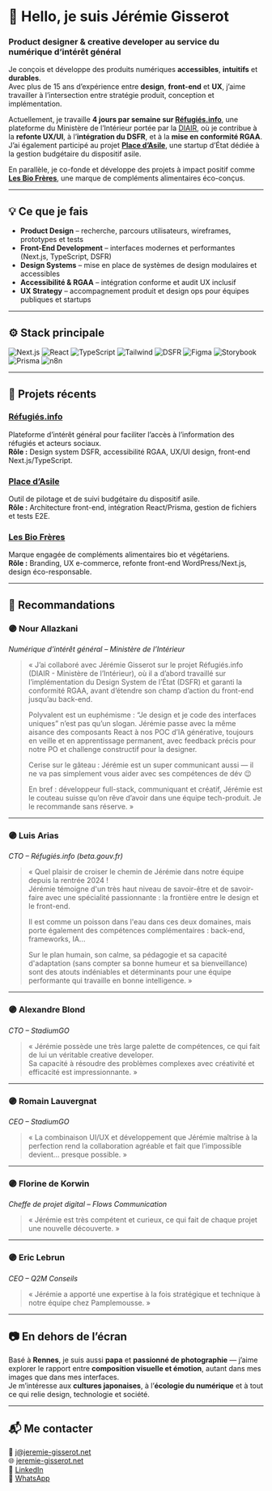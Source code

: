 # 👋 Hello, je suis Jérémie Gisserot  

### Product designer & creative developer au service du numérique d’intérêt général  

Je conçois et développe des produits numériques **accessibles**, **intuitifs** et **durables**.  
Avec plus de 15 ans d’expérience entre **design**, **front-end** et **UX**, j’aime travailler à l’intersection entre stratégie produit, conception et implémentation.  

Actuellement, je travaille **4 jours par semaine sur [Réfugiés.info](https://www.refugies.info)**, une plateforme du Ministère de l’Intérieur portée par la [DIAIR](https://www.interieur.gouv.fr/diair), où je contribue à la **refonte UX/UI**, à l’**intégration du DSFR**, et à la **mise en conformité RGAA**.  
J’ai également participé au projet [**Place d’Asile**](https://beta.gouv.fr/startups/place-d-asile.html), une startup d’État dédiée à la gestion budgétaire du dispositif asile.

En parallèle, je co-fonde et développe des projets à impact positif comme [**Les Bio Frères**](https://lesbiofreres.fr), une marque de compléments alimentaires éco-conçus.

---

## 💡 Ce que je fais

- **Product Design** – recherche, parcours utilisateurs, wireframes, prototypes et tests  
- **Front-End Development** – interfaces modernes et performantes (Next.js, TypeScript, DSFR)  
- **Design Systems** – mise en place de systèmes de design modulaires et accessibles  
- **Accessibilité & RGAA** – intégration conforme et audit UX inclusif  
- **UX Strategy** – accompagnement produit et design ops pour équipes publiques et startups

---

## ⚙️ Stack principale

![Next.js](https://img.shields.io/badge/Next.js-000000?style=for-the-badge&logo=next.js&logoColor=white)
![React](https://img.shields.io/badge/React-61DAFB?style=for-the-badge&logo=react&logoColor=white)
![TypeScript](https://img.shields.io/badge/TypeScript-3178C6?style=for-the-badge&logo=typescript&logoColor=white)
![Tailwind](https://img.shields.io/badge/Tailwind_CSS-38B2AC?style=for-the-badge&logo=tailwind-css&logoColor=white)
![DSFR](https://img.shields.io/badge/DSFR-0053B3?style=for-the-badge)
![Figma](https://img.shields.io/badge/Figma-F24E1E?style=for-the-badge&logo=figma&logoColor=white)
![Storybook](https://img.shields.io/badge/Storybook-FF4785?style=for-the-badge&logo=storybook&logoColor=white)
![Prisma](https://img.shields.io/badge/Prisma-2D3748?style=for-the-badge&logo=prisma&logoColor=white)
![n8n](https://img.shields.io/badge/n8n-A92BF9?style=for-the-badge&logo=n8n&logoColor=white)

---

## 🚀 Projets récents

### [Réfugiés.info](https://www.refugies.info)
Plateforme d’intérêt général pour faciliter l’accès à l’information des réfugiés et acteurs sociaux.  
**Rôle :** Design system DSFR, accessibilité RGAA, UX/UI design, front-end Next.js/TypeScript.

### [Place d’Asile](https://beta.gouv.fr/startups/place-d-asile.html)
Outil de pilotage et de suivi budgétaire du dispositif asile.  
**Rôle :** Architecture front-end, intégration React/Prisma, gestion de fichiers et tests E2E.

### [Les Bio Frères](https://lesbiofreres.fr)
Marque engagée de compléments alimentaires bio et végétariens.  
**Rôle :** Branding, UX e-commerce, refonte front-end WordPress/Next.js, design éco-responsable.

---

## 💬 Recommandations

### 🟣 **Nour Allazkani**  
*Numérique d’intérêt général – Ministère de l’Intérieur*  

> « J’ai collaboré avec Jérémie Gisserot sur le projet Réfugiés.info (DIAIR - Ministère de l’Intérieur), où il a d’abord travaillé sur l’implémentation du Design System de l’État (DSFR) et garanti la conformité RGAA, avant d’étendre son champ d’action du front-end jusqu’au back-end.  
>  
> Polyvalent est un euphémisme : “Je design et je code des interfaces uniques” n’est pas qu’un slogan. Jérémie passe avec la même aisance des composants React à nos POC d’IA générative, toujours en veille et en apprentissage permanent, avec feedback précis pour notre PO et challenge constructif pour la designer.  
>  
> Cerise sur le gâteau : Jérémie est un super communicant aussi — il ne va pas simplement vous aider avec ses compétences de dév 😉  
>  
> En bref : développeur full-stack, communiquant et créatif, Jérémie est le couteau suisse qu’on rêve d’avoir dans une équipe tech-produit. Je le recommande sans réserve. »

---

### 🟣 **Luis Arias**  
*CTO – Réfugiés.info (beta.gouv.fr)*  

> « Quel plaisir de croiser le chemin de Jérémie dans notre équipe depuis la rentrée 2024 !  
> Jérémie témoigne d'un très haut niveau de savoir-être et de savoir-faire avec une spécialité passionnante : la frontière entre le design et le front-end.  
>  
> Il est comme un poisson dans l'eau dans ces deux domaines, mais porte également des compétences complémentaires : back-end, frameworks, IA...  
>  
> Sur le plan humain, son calme, sa pédagogie et sa capacité d'adaptation (sans compter sa bonne humeur et sa bienveillance) sont des atouts indéniables et déterminants pour une équipe performante qui travaille en bonne intelligence. »

---

### 🟣 **Alexandre Blond**  
*CTO – StadiumGO*  

> « Jérémie possède une très large palette de compétences, ce qui fait de lui un véritable creative developer.  
> Sa capacité à résoudre des problèmes complexes avec créativité et efficacité est impressionnante. »

---

### 🟣 **Romain Lauvergnat**  
*CEO – StadiumGO*  

> « La combinaison UI/UX et développement que Jérémie maîtrise à la perfection rend la collaboration agréable et fait que l’impossible devient… presque possible. »

---

### 🟣 **Florine de Korwin**  
*Cheffe de projet digital – Flows Communication*  

> « Jérémie est très compétent et curieux, ce qui fait de chaque projet une nouvelle découverte. »

---

### 🟣 **Eric Lebrun**  
*CEO – Q2M Conseils*  

> « Jérémie a apporté une expertise à la fois stratégique et technique à notre équipe chez Pamplemousse. »

---

## 📷 En dehors de l’écran  

Basé à **Rennes**, je suis aussi **papa** et **passionné de photographie** — j’aime explorer le rapport entre **composition visuelle et émotion**, autant dans mes images que dans mes interfaces.  
Je m’intéresse aux **cultures japonaises**, à l’**écologie du numérique** et à tout ce qui relie design, technologie et société.

---

## 📬 Me contacter

📧 [j@jeremie-gisserot.net](mailto:j@jeremie-gisserot.net)  
🌐 [jeremie-gisserot.net](https://jeremie-gisserot.net)  
💼 [LinkedIn](https://www.linkedin.com/in/jeremiegisserot/)  
💬 [WhatsApp](https://wa.me/33663565366)
